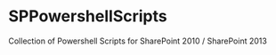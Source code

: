 SPPowershellScripts
===================

Collection of Powershell Scripts for SharePoint 2010 / SharePoint 2013
